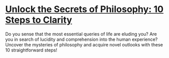 
# [Unlock the Secrets of Philosophy: 10 Steps to Clarity](https://www.mindhaste.com/t/philosophy/unlock-the-secrets-of-philosophy-10-steps-to-clarity-441)

Do you sense that the most essential queries of life are eluding you? Are you in search of lucidity and comprehension into the human experience? Uncover the mysteries of philosophy and acquire novel outlooks with these 10 straightforward steps!
    